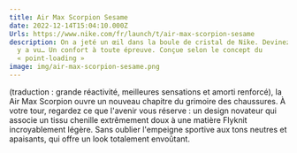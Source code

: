 ```yaml
---
title: Air Max Scorpion Sesame
date: 2022-12-14T15:04:10.000Z
Urls: https://www.nike.com/fr/launch/t/air-max-scorpion-sesame
description: On a jeté un œil dans la boule de cristal de Nike. Devinez ce qu'on
  y a vu… Un confort à toute épreuve. Conçue selon le concept du
  « point-loading »
image: img/air-max-scorpion-sesame.png
---
```

 (traduction : grande réactivité, meilleures sensations et amorti renforcé), la Air Max Scorpion ouvre un nouveau chapitre du grimoire des chaussures. À votre tour, regardez ce que l'avenir vous réserve : un design novateur qui associe un tissu chenille extrêmement doux à une matière Flyknit incroyablement légère. Sans oublier l'empeigne sportive aux tons neutres et apaisants, qui offre un look totalement envoûtant.


